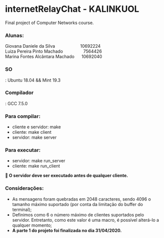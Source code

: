 # internetRelayChat - KALINKUOL
Final project of Computer Networks course. 

<h3>Alunas:</h3>
Giovana Daniele da Silva		&nbsp;&nbsp;&nbsp;&nbsp;&nbsp;&nbsp;&nbsp;&nbsp;&nbsp;&nbsp;&nbsp;&nbsp;&nbsp;&nbsp;&nbsp;&nbsp;&nbsp;&nbsp;&nbsp;&nbsp;10692224<br>
Luiza Pereira Pinto Machado		&nbsp;&nbsp;&nbsp;&nbsp;&nbsp;&nbsp;&nbsp;&nbsp;&nbsp;&nbsp;&nbsp;&nbsp;&nbsp;&nbsp;&nbsp;&nbsp;7564426<br>
Marina Fontes Alcântara Machado		&nbsp;&nbsp;&nbsp;&nbsp;&nbsp;10692040<br>

<h3>SO</h3>: Ubuntu 18.04 && Mint 19.3<br>
<h3>Compilador</h3>: GCC 7.5.0<br>

<h3>Para compilar:</h3>
<ul>
	<li>cliente e servidor: make</li>
	<li>cliente: make client</li>
	<li>servidor: make server</li>
</ul>

<h3>Para executar:</h3>
<ul>
	<li>servidor: make run_server</li>
	<li>cliente: make run_client</li>
</ul>
<strong>&#x1F534; O servidor deve ser executado antes de qualquer cliente.</strong>

<h3>Considerações:</h3>
<ul>
	<li>As mensagens foram quebradas em 2048 caracteres, sendo 4096 o tamanho máximo suportado (por conta da limitação do buffer do terminal);</li>
	<li>Definimos como 6 o número máximo de clientes suportados pelo servidor. Entretanto, como este valor é uma macro, é possível alterá-lo a qualquer momento;</li>
	<li><strong>A parte 1 do projeto foi finalizada no dia 31/04/2020.</strong></li>
</ul>
